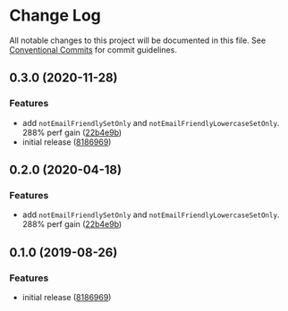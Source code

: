 # Change Log

All notable changes to this project will be documented in this file.
See [Conventional Commits](https://conventionalcommits.org) for commit guidelines.

## 0.3.0 (2020-11-28)

### Features

- add `notEmailFriendlySetOnly` and `notEmailFriendlyLowercaseSetOnly`. 288% perf gain ([22b4e9b](https://git.sr.ht/~royston/codsen/commits/22b4e9b5dbe02a27c513f0a02d52fe54c496c0a0))
- initial release ([8186969](https://git.sr.ht/~royston/codsen/commits/8186969aedb232011571bab6b6e1606b32b31b0e))

## 0.2.0 (2020-04-18)

### Features

- add `notEmailFriendlySetOnly` and `notEmailFriendlyLowercaseSetOnly`. 288% perf gain ([22b4e9b](https://gitlab.com/codsen/codsen/commit/22b4e9b5dbe02a27c513f0a02d52fe54c496c0a0))

## 0.1.0 (2019-08-26)

### Features

- initial release ([8186969](https://gitlab.com/codsen/codsen/commit/8186969))

